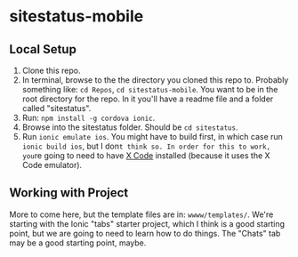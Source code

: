 # sitestatus-mobile

## Local Setup

1. Clone this repo.
2. In terminal, browse to the the directory you cloned this repo to. Probably something like: `cd Repos`, `cd sitestatus-mobile`. You want to be in the root directory for the repo. In it you'll have a readme file and a folder called "sitestatus".
3. Run: `npm install -g cordova ionic`.
4. Browse into the sitestatus folder. Should be `cd sitestatus`.
5. Run `ionic emulate ios`. You might have to build first, in which case run `ionic build ios`, but I don`t think so. In order for this to work, you`re going to need to have [X Code](https://www.google.ca/url?sa=t&rct=j&q=&esrc=s&source=web&cd=2&cad=rja&uact=8&ved=0ahUKEwiBlM2c0PXOAhUM6IMKHfI4CFkQFggmMAE&url=https%3A%2F%2Fitunes.apple.com%2Fca%2Fapp%2Fxcode%2Fid497799835%3Fmt%3D12&usg=AFQjCNEcW4A3MlwpoiDwzM_kgEKQ55li6A) installed (because it uses the X Code emulator).

## Working with Project
More to come here, but the template files are in: `wwww/templates/`. We're starting with the Ionic "tabs" starter project, which I think is a good starting point, but we are going to need to learn how to do things. The "Chats" tab may be a good starting point, maybe. 